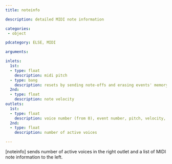 ```yaml
---
title: noteinfo

description: detailed MIDI note information

categories:
 - object

pdcategory: ELSE, MIDI

arguments:

inlets:
  1st:
  - type: float
    description: midi pitch
  - type: bang
    description: resets by sending note-offs and erasing events' memory
  2nd:
  - type: float
    description: note velocity
outlets:
  1st:
  - type: float
    description: voice number (from 0), event number, pitch, velocity, duration (delta time for note on and duration for note off)
  2nd:
  - type: float
    description: number of active voices

---
```


[noteinfo] sends number of active voices in the right outlet and a list of MIDI note information to the left.
